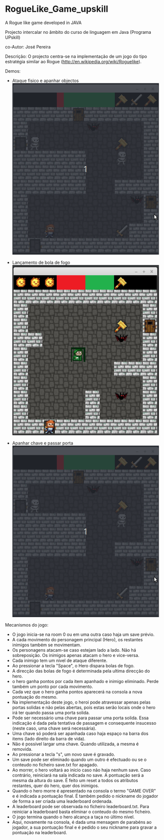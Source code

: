 # RogueLike_Game_upskill
A Rogue like game developed in JAVA

Projecto intercalar no âmbito do curso de linguagem em Java (Programa UPskill)

co-Autor:
José Pereira

Descrição:
O projecto centra-se na implementação de um jogo do tipo estratégia similar ao Rogue (http://en.wikipedia.org/wiki/Roguelike).

Demos:
- Ataque fisico e apanhar objectos
![Demo ataque físico e apanhar objectos](https://github.com/jrpcoder/RogueLike_Game_upskill/blob/master/Rogue_demos/Rogue_demo_catchKey.gif)

- Lançamento de bola de fogo
![Demo lançamento bola de fogo](https://github.com/jrpcoder/RogueLike_Game_upskill/blob/master/Rogue_demos/Rogue_fireBall_demo.gif)

- Apanhar chave e passar porta
![Demo apanhar chave e passar porta](https://github.com/jrpcoder/RogueLike_Game_upskill/blob/master/Rogue_demos/Rogue_demo_catchKey.gif)


Mecanismos do jogo:
- O jogo inicia-se na room 0 ou em uma outra caso haja um save prévio.
- A cada movimento do personagem principal (Hero), os restantes inimigos também se movimentam.
- Os personagens atacam-se caso estejam lado a lado. Não há sobreposição. Os inimigos apenas atacam o hero e vice-versa.
- Cada inimigo tem um nivel de ataque diferente.
- Ao pressionar a tecla "Space", o Hero dispara bolas de fogo.
- A direcção das bolas de fogo é determinada pela ultima direcção do hero.
- o hero ganha pontos por cada item apanhado e inimigo eliminado. Perde também um ponto por cada movimento.
- Cada vez que o hero ganha pontos aparecerá na consola a nova pontuação do mesmo.
- Na implementação deste jogo, o heroi pode atravessar apenas pelas portas solidas e não pelas abertas, pois estas serão locais onde o hero irá ter quando passa uma porta solida.
- Pode ser necessário uma chave para passar uma porta solida. Essa indicação é dada pela tentativa de passagem e consequente insucesso (neste caso, uma chave será necessária).
- Uma chave só poderá ser apanhada caso haja espaço na barra dos items (lado direito da barra de vida).
- Não é possível largar uma chave. Quando utilizada, a mesma é removida.
- Ao pressionar a tecla "s", um novo save é gravado.
- Um save pode ser eliminado quando um outro é efectuado ou se o conteudo no ficheiro save.txt for apagado.
- Ao morrer, o hero voltará ao inicio caso não haja nenhum save. Caso contrário, reiniciará na sala indicada no save. A pontuação será a mesma da altura do save. É feito um reset a todos os atributos restantes, quer do hero, quer dos inimigos.
- Quando o hero morre é apresentado na consola o termo "GAME OVER" e é indicada a pontuação final. É também pedido o nickname do jogador de forma a ser criada uma leaderboard ordenada.
- A leaderboard pode ser observada no ficheiro leaderboard.txt. Para reiniciar a leaderboard basta eliminar o conteudo do mesmo ficheiro.
- O jogo termina quando o hero alcança a taça no último nível.
- Aqui, novamente na consola, é dada uma mensagem de parabéns ao jogador, a sua pontuação final e é pedido o seu nickname para gravar a pontuação na leaderboard.
